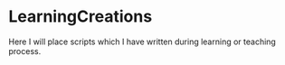 # LearningCreations
Here I will place scripts which I have written during learning or teaching process. 
